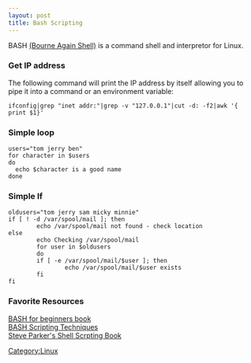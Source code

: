 ```yaml
---
layout: post 
title: Bash Scripting
---
```


BASH [(Bourne Again Shell)](http://www.gnu.org/software/bash/) is a
command shell and interpretor for Linux.

### Get IP address

The following command will print the IP address by itself allowing you
to pipe it into a command or an environment variable:

    ifconfig|grep "inet addr:"|grep -v "127.0.0.1"|cut -d: -f2|awk '{ print $1}'

### Simple loop

    users="tom jerry ben"
    for character in $users
    do
      echo $character is a good name
    done

### Simple If

    oldusers="tom jerry sam micky minnie"
    if [ ! -d /var/spool/mail ]; then
            echo /var/spool/mail not found - check location
    else
            echo Checking /var/spool/mail
            for user in $oldusers
            do
            if [ -e /var/spool/mail/$user ]; then
                    echo /var/spool/mail/$user exists
            fi
    fi

### Favorite Resources

[BASH for beginners
book](http://books.google.co.uk/books?hl=en&id=OztsPBFGhDIC&dq=BASH&printsec=frontcover&source=web&ots=p_MixNXpzD&sig=9y_nSRxEbj9jU4HJUMsAO7l-3Y0)\
[BASH Scripting
Techniques](http://www.thelinuxblog.com/bash-scripting-techniques/)\
[Steve Parker\'s Shell Scrpting
Book](http://steve-parker.org/sh/buy/shellscriptingbook-sample.pdf)

[Category:Linux](Category:Linux "wikilink")
